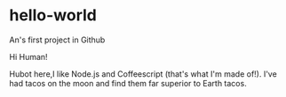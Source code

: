 # hello-world

An's first project in Github

Hi Human!

Hubot here,I like Node.js and Coffeescript (that's what I'm made of!).
I've had tacos on the moon and find them far superior to Earth tacos.

